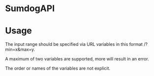 # SumdogAPI


# Usage #
The input range should be specified via URL variables in this format /?min=x&max=y.

A maximum of two variables are supported, more will result in an error. 

The order or names of the variables are not explicit. 
